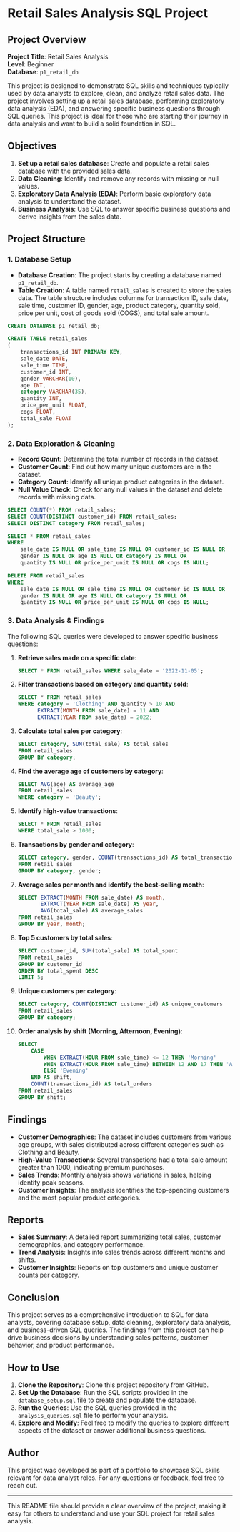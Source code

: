 # Retail Sales Analysis SQL Project

## Project Overview

**Project Title**: Retail Sales Analysis  
**Level**: Beginner  
**Database**: `p1_retail_db`

This project is designed to demonstrate SQL skills and techniques typically used by data analysts to explore, clean, and analyze retail sales data. The project involves setting up a retail sales database, performing exploratory data analysis (EDA), and answering specific business questions through SQL queries. This project is ideal for those who are starting their journey in data analysis and want to build a solid foundation in SQL.

## Objectives

1. **Set up a retail sales database**: Create and populate a retail sales database with the provided sales data.
2. **Data Cleaning**: Identify and remove any records with missing or null values.
3. **Exploratory Data Analysis (EDA)**: Perform basic exploratory data analysis to understand the dataset.
4. **Business Analysis**: Use SQL to answer specific business questions and derive insights from the sales data.

## Project Structure

### 1. Database Setup

- **Database Creation**: The project starts by creating a database named `p1_retail_db`.
- **Table Creation**: A table named `retail_sales` is created to store the sales data. The table structure includes columns for transaction ID, sale date, sale time, customer ID, gender, age, product category, quantity sold, price per unit, cost of goods sold (COGS), and total sale amount.

```sql
CREATE DATABASE p1_retail_db;

CREATE TABLE retail_sales
(
    transactions_id INT PRIMARY KEY,
    sale_date DATE,	
    sale_time TIME,
    customer_id INT,	
    gender VARCHAR(10),
    age INT,
    category VARCHAR(35),
    quantity INT,
    price_per_unit FLOAT,	
    cogs FLOAT,
    total_sale FLOAT
);
```

### 2. Data Exploration & Cleaning

- **Record Count**: Determine the total number of records in the dataset.
- **Customer Count**: Find out how many unique customers are in the dataset.
- **Category Count**: Identify all unique product categories in the dataset.
- **Null Value Check**: Check for any null values in the dataset and delete records with missing data.

```sql
SELECT COUNT(*) FROM retail_sales;
SELECT COUNT(DISTINCT customer_id) FROM retail_sales;
SELECT DISTINCT category FROM retail_sales;

SELECT * FROM retail_sales
WHERE 
    sale_date IS NULL OR sale_time IS NULL OR customer_id IS NULL OR 
    gender IS NULL OR age IS NULL OR category IS NULL OR 
    quantity IS NULL OR price_per_unit IS NULL OR cogs IS NULL;

DELETE FROM retail_sales
WHERE 
    sale_date IS NULL OR sale_time IS NULL OR customer_id IS NULL OR 
    gender IS NULL OR age IS NULL OR category IS NULL OR 
    quantity IS NULL OR price_per_unit IS NULL OR cogs IS NULL;
```

### 3. Data Analysis & Findings

The following SQL queries were developed to answer specific business questions:

1. **Retrieve sales made on a specific date**:
   ```sql
   SELECT * FROM retail_sales WHERE sale_date = '2022-11-05';
   ```

2. **Filter transactions based on category and quantity sold**:
   ```sql
   SELECT * FROM retail_sales 
   WHERE category = 'Clothing' AND quantity > 10 AND 
         EXTRACT(MONTH FROM sale_date) = 11 AND 
         EXTRACT(YEAR FROM sale_date) = 2022;
   ```

3. **Calculate total sales per category**:
   ```sql
   SELECT category, SUM(total_sale) AS total_sales 
   FROM retail_sales 
   GROUP BY category;
   ```

4. **Find the average age of customers by category**:
   ```sql
   SELECT AVG(age) AS average_age 
   FROM retail_sales 
   WHERE category = 'Beauty';
   ```

5. **Identify high-value transactions**:
   ```sql
   SELECT * FROM retail_sales 
   WHERE total_sale > 1000;
   ```

6. **Transactions by gender and category**:
   ```sql
   SELECT category, gender, COUNT(transactions_id) AS total_transactions 
   FROM retail_sales 
   GROUP BY category, gender;
   ```

7. **Average sales per month and identify the best-selling month**:
   ```sql
   SELECT EXTRACT(MONTH FROM sale_date) AS month, 
          EXTRACT(YEAR FROM sale_date) AS year, 
          AVG(total_sale) AS average_sales
   FROM retail_sales 
   GROUP BY year, month;
   ```

8. **Top 5 customers by total sales**:
   ```sql
   SELECT customer_id, SUM(total_sale) AS total_spent 
   FROM retail_sales 
   GROUP BY customer_id 
   ORDER BY total_spent DESC 
   LIMIT 5;
   ```

9. **Unique customers per category**:
   ```sql
   SELECT category, COUNT(DISTINCT customer_id) AS unique_customers 
   FROM retail_sales 
   GROUP BY category;
   ```

10. **Order analysis by shift (Morning, Afternoon, Evening)**:
    ```sql
    SELECT 
        CASE 
            WHEN EXTRACT(HOUR FROM sale_time) <= 12 THEN 'Morning'
            WHEN EXTRACT(HOUR FROM sale_time) BETWEEN 12 AND 17 THEN 'Afternoon'
            ELSE 'Evening' 
        END AS shift,
        COUNT(transactions_id) AS total_orders
    FROM retail_sales 
    GROUP BY shift;
    ```

## Findings

- **Customer Demographics**: The dataset includes customers from various age groups, with sales distributed across different categories such as Clothing and Beauty.
- **High-Value Transactions**: Several transactions had a total sale amount greater than 1000, indicating premium purchases.
- **Sales Trends**: Monthly analysis shows variations in sales, helping identify peak seasons.
- **Customer Insights**: The analysis identifies the top-spending customers and the most popular product categories.

## Reports

- **Sales Summary**: A detailed report summarizing total sales, customer demographics, and category performance.
- **Trend Analysis**: Insights into sales trends across different months and shifts.
- **Customer Insights**: Reports on top customers and unique customer counts per category.

## Conclusion

This project serves as a comprehensive introduction to SQL for data analysts, covering database setup, data cleaning, exploratory data analysis, and business-driven SQL queries. The findings from this project can help drive business decisions by understanding sales patterns, customer behavior, and product performance.

## How to Use

1. **Clone the Repository**: Clone this project repository from GitHub.
2. **Set Up the Database**: Run the SQL scripts provided in the `database_setup.sql` file to create and populate the database.
3. **Run the Queries**: Use the SQL queries provided in the `analysis_queries.sql` file to perform your analysis.
4. **Explore and Modify**: Feel free to modify the queries to explore different aspects of the dataset or answer additional business questions.

## Author

This project was developed as part of a portfolio to showcase SQL skills relevant for data analyst roles. For any questions or feedback, feel free to reach out.

---

This README file should provide a clear overview of the project, making it easy for others to understand and use your SQL project for retail sales analysis.
